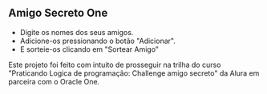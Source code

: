 ## Amigo Secreto One
- Digite os nomes dos seus amigos.
- Adicione-os pressionando o botão "Adicionar".
- E sorteie-os clicando em "Sortear Amigo"


Este projeto foi feito com intuito de prosseguir na trilha do curso "Praticando Logica de programação: Challenge amigo secreto" da Alura em parceira com o Oracle One.

